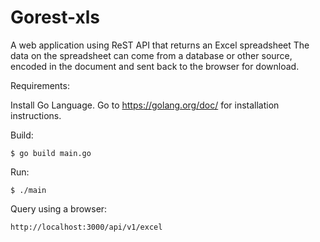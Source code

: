 # Gorest-xls

A web application using ReST API that returns an Excel spreadsheet
The data on the spreadsheet can come from a database or other source,
encoded in the document and sent back to the browser for download.

Requirements:

Install Go Language.
Go to https://golang.org/doc/ for installation instructions.

Build:
```
$ go build main.go
```

Run:
```
$ ./main
```

Query using a browser:
```
http://localhost:3000/api/v1/excel
```
